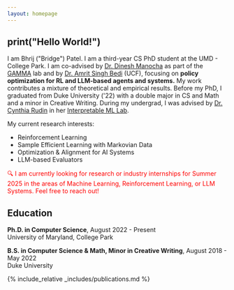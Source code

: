 ```yaml
---
layout: homepage
---
```


## print("Hello World!")


I am Bhrij ("Bridge") Patel. I am a third-year CS PhD student at the UMD - College Park.
I am co-advised by [Dr. Dinesh Manocha](https://www.cs.umd.edu/people/dmanocha) as part of the [GAMMA](https://gamma.umd.edu/) lab and by [Dr. Amrit Singh Bedi](https://sites.google.com/view/amritsinghbedi/home) (UCF), focusing on <strong>policy optimization for RL and LLM-based agents and systems.</strong> My work contributes a mixture of theoretical and empirical results. Before my PhD, I graduated from Duke University ('22) with a double major in CS and Math and a minor in Creative Writing. During my undergrad, I was advised by [Dr. Cynthia Rudin](https://www.youtube.com/channel/UCFAkntpj2aOBJ1q4o4FhVwQ/featured) in her [Interpretable ML Lab](https://users.cs.duke.edu/~cynthia/).

My current research interests:

<ul>
  <li>Reinforcement Learning</li>
  <li>Sample Efficient Learning with Markovian Data</li>
  <li>Optimization & Alignment for AI Systems</li>
  <li>LLM-based Evaluators</li>
</ul>

<p style="color:red;">🔍 I am currently looking for research or industry internships for Summer 2025 in the areas of Machine Learning, Reinforcement Learning, or LLM Systems. Feel free to reach out!</p>

## Education

**Ph.D. in Computer Science**, August 2022 - Present <br>
University of Maryland, College Park <br>

**B.S. in Computer Science & Math, Minor in Creative Writing**, August 2018 - May 2022<br>
Duke University <br>

<!-- ## News 
- **[Jul. 2024]** "AIME: AI System Optimization via M! 🎉  (Blog post and camera-ready are under construction!!)
- **[Jul. 2024]** Our paper on our co-simulated driving and traffic simulation in VR, TRAVERSE, is accepted to IROS 2024! 🎉  (Open source is coming soon!)
- **[May 2024]** Began summer internship at [Waymo](https://waymo.com/) in Oxford, UK!
- **[Mar. 2024]** I received the [Maryland Transportation Initiative Fellowship](https://mti.umd.edu/MTI-fellowship-initiative)! 🎉
- **[Jan. 2024]** "Domain-Agnostic Learning with Information Bottleneck for Autonomous Steering" is accepted to ICRA 2024! 🎉
- **[Dec. 2023]** I was selected for [Outstanding GA Award](https://gradschool.umd.edu/funding/student-fellowships-awards/outstanding-graduate-assistant-awards) 2023! 🎉
- **[Sep. 2023]** "Gradient-Informed PPO" is accepted to NeurIPS 2023! 🎉
- **[May 2023]** Started internship at [Kitware Inc.](https://www.kitware.com/) in Carrboro, NC!
- **[Jan. 2023]** Traffic-Aware AD paper is accepted to ICRA 2023! 🎉
 -->

<!-- 
{% include_relative _includes/services.md %} --> 



{% include_relative _includes/publications.md %}

<!-- ## Teaching
- Teaching Assistant, [Learning-based Modeling, Simulation and Animation](http://www.cs.umd.edu/class/fall2022/cmsc828X/) for [Professor Ming Lin](http://www.cs.umd.edu/~lin/), Fall 2022
- Teaching Assistant, [Data Structures](http://www.cs.umd.edu/class/fall2021/cmsc420-0301/) for [Professor Hanan Samet](http://www.cs.umd.edu/~hjs/), Fall 2021
- Teaching Assistant, [Data Science](https://github.com/cmsc320/spring2022) for [Professor Jose Calderon](http://jmct.cc/), Spring 2022 and Spring 2021 -->
<!-- - Teaching Assistant, Intro to Object Oriented Programming for [Fawzi Emad](http://www.cs.umd.edu/~fpe/), Fall 2020 -->
<!-- 
## Honors and Awards 
- Selected for Outstanding Graduate Assistant Award (AY 2023-2024)
- Selected to attend [CRA-W Grad Cohort for Women 2023](https://cra.org/cra-wp/grad-cohort-for-women/)
- Selected as Spotlight Talk at BADUE at IROS 2022
- CS Summer Research Fellowship, Fall 2021
- Grace Hopper Scholarship, Fall 2020 
- Cornell, Maryland, Max Planck Pre-doctoral Research School, Summer 2020 [[Certificate]](./assets/docs/cmmrs_zheng.pdf)
- QUEST Honors Program, Cohort 29, Fall 2017 
- President's Scholarship, Fall 2016 - Spring 2020
-->
